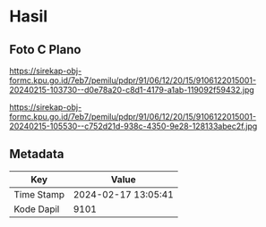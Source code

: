 # Hasil

## Foto C Plano

https://sirekap-obj-formc.kpu.go.id/7eb7/pemilu/pdpr/91/06/12/20/15/9106122015001-20240215-103730--d0e78a20-c8d1-4179-a1ab-119092f59432.jpg

https://sirekap-obj-formc.kpu.go.id/7eb7/pemilu/pdpr/91/06/12/20/15/9106122015001-20240215-105530--c752d21d-938c-4350-9e28-128133abec2f.jpg


## Metadata

| Key        | Value               |
| ---------- | ------------------- |
| Time Stamp | 2024-02-17 13:05:41 |
| Kode Dapil | 9101                |



